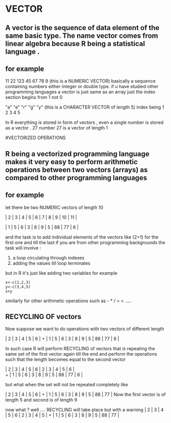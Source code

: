 # VECTOR


## A vector is the sequence of data element of the same basic type. The name vector comes from linear algebra because R being a statistical language .

## for example
 11 22 123 45 67 78 9 (this is a NUMERIC VECTOR) basically a sequence containing numbers either integer or double type.
if u have studied other programming languages a vector is just same as an array just the index section begins from 1 not 0

 "a" "e" "r" "g" "y" (this is a CHARACTER VECTOR of length 5)
index being 1 2 3 4 5

 In R everything is stored in form of vectors , even a single number is stored as a vector .
27   number 27 is a vector of length 1

#VECTORIZED OPERATIONS

## R being a vectorized programming language makes it very easy to perform arithmetic operations between two vectors (arrays) as compared to other programming languages

## for example
let there be two NUMERIC vectors of length 10

| 2 | 3 | 4 | 5 | 6 | 7 | 8 | 9 | 10 | 11 |

| 1 | 5 | 6 | 3 | 8 | 9 | 5 | 88 | 77 | 6 |

and the task is to add individual elements of the vectors like (2+1) for the first one and till the last
if you are from other programming backgrounds the task will involve :
1. a loop circulating through indexes
2. adding the values till loop terminates

but in R it's just like adding two variables
for example
```
x<-c(1,2,3)
y<-c(3,4,5)
x+y

```

similarly for other arithmetic operations such as - * / > < .....

## RECYCLING OF vectors

Now suppose we want to do operations with two vectors of different length

| 2 | 3 | 4 | 5 | 6 |
           +
| 1 | 5 | 6 | 3 | 8 | 9 | 5 | 88 | 77 | 6 |

In such case R will perform RECYCLING of vectors that is repeating the same set of the first vector again till the end and perform the operations such that the length becomes equal to the second vector

| 2 | 3 | 4 | 5 | 6 | 2 | 3 | 4 | 5 | 6 |  
                   +
| 1 | 5 | 6 | 3 | 8 | 9 | 5 | 88 | 77 | 6 |   

but  what when the set will not be repeated completely like

| 2 | 3 | 4 | 5 | 6 |      +      | 1 | 5 | 6 | 3 | 8 | 9 | 5 | 88 | 77 |
Now the first vector is of length 5 and second is of length 9

now what ? well .... RECYCLING will take place but with a warning
| 2 | 3 | 4 | 5 | 6 | 2 | 3 | 4 | 5 |
                +
| 1 | 5 | 6 | 3 | 8 | 9 | 5 | 88 | 77 |

